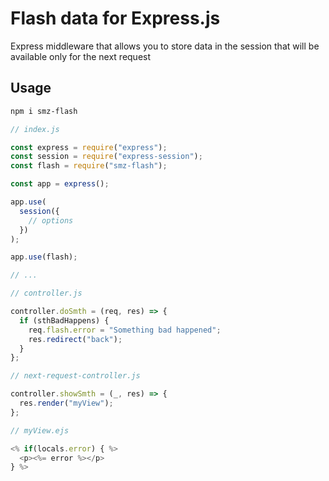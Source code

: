 # Flash data for Express.js

Express middleware that allows you to store data in the session that will be available only for the next request

## Usage

```sh
npm i smz-flash
```

```js
// index.js

const express = require("express");
const session = require("express-session");
const flash = require("smz-flash");

const app = express();

app.use(
  session({
    // options
  })
);

app.use(flash);

// ...
```

```js
// controller.js

controller.doSmth = (req, res) => {
  if (sthBadHappens) {
    req.flash.error = "Something bad happened";
    res.redirect("back");
  }
};
```

```js
// next-request-controller.js

controller.showSmth = (_, res) => {
  res.render("myView");
};
```

```js
// myView.ejs

<% if(locals.error) { %>
  <p><%= error %></p>
} %>
```
